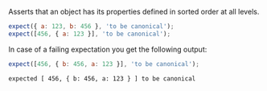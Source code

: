 Asserts that an object has its properties defined in sorted order at
all levels.

```js
expect({ a: 123, b: 456 }, 'to be canonical');
expect([456, { a: 123 }], 'to be canonical');
```

In case of a failing expectation you get the following output:

```js
expect([456, { b: 456, a: 123 }], 'to be canonical');
```

```output
expected [ 456, { b: 456, a: 123 } ] to be canonical
```
